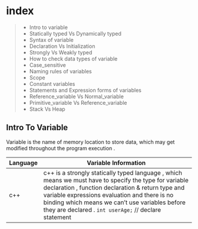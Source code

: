 
# index 

> - Intro to variable 
> - Statically typed Vs Dynamically typed 
> - Syntax of variable 
> - Declaration Vs Initialization
> - Strongly Vs Weakly typed 
> - How to check data types of variable
> - Case_sensitive 
> - Naming rules of variables 
> - Scope 
> - Constant variables 
> - Statements and Expression forms of variables 
> - Reference_variable Vs Normal_variable
> - Primitive_variable Vs Reference_variable
> - Stack Vs Heap


## Intro To Variable 


Variable is the name of memory location to store data, which may get modified 
throughout the program execution . 

| Language | Variable Information |
| --- | --- |
| c++ | c++ is a strongly statically typed language , which means we must have to specify the type for variable declaration , function declaration & return type and variable expressions evaluation and  there is no binding which means we can’t use variables before they are declared . `int userAge;`  // declare statement  | 








